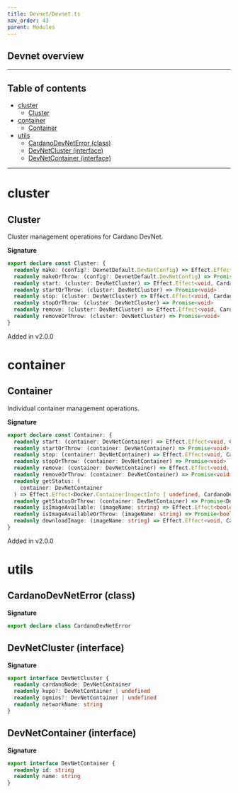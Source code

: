 ```yaml
---
title: Devnet/Devnet.ts
nav_order: 43
parent: Modules
---
```


## Devnet overview

---

<h2 class="text-delta">Table of contents</h2>

- [cluster](#cluster)
  - [Cluster](#cluster-1)
- [container](#container)
  - [Container](#container-1)
- [utils](#utils)
  - [CardanoDevNetError (class)](#cardanodevneterror-class)
  - [DevNetCluster (interface)](#devnetcluster-interface)
  - [DevNetContainer (interface)](#devnetcontainer-interface)

---

# cluster

## Cluster

Cluster management operations for Cardano DevNet.

**Signature**

```ts
export declare const Cluster: {
  readonly make: (config?: DevnetDefault.DevNetConfig) => Effect.Effect<DevNetCluster, CardanoDevNetError>
  readonly makeOrThrow: (config?: DevnetDefault.DevNetConfig) => Promise<DevNetCluster>
  readonly start: (cluster: DevNetCluster) => Effect.Effect<void, CardanoDevNetError>
  readonly startOrThrow: (cluster: DevNetCluster) => Promise<void>
  readonly stop: (cluster: DevNetCluster) => Effect.Effect<void, CardanoDevNetError>
  readonly stopOrThrow: (cluster: DevNetCluster) => Promise<void>
  readonly remove: (cluster: DevNetCluster) => Effect.Effect<void, CardanoDevNetError>
  readonly removeOrThrow: (cluster: DevNetCluster) => Promise<void>
}
```

Added in v2.0.0

# container

## Container

Individual container management operations.

**Signature**

```ts
export declare const Container: {
  readonly start: (container: DevNetContainer) => Effect.Effect<void, CardanoDevNetError>
  readonly startOrThrow: (container: DevNetContainer) => Promise<void>
  readonly stop: (container: DevNetContainer) => Effect.Effect<void, CardanoDevNetError>
  readonly stopOrThrow: (container: DevNetContainer) => Promise<void>
  readonly remove: (container: DevNetContainer) => Effect.Effect<void, CardanoDevNetError>
  readonly removeOrThrow: (container: DevNetContainer) => Promise<void>
  readonly getStatus: (
    container: DevNetContainer
  ) => Effect.Effect<Docker.ContainerInspectInfo | undefined, CardanoDevNetError>
  readonly getStatusOrThrow: (container: DevNetContainer) => Promise<Docker.ContainerInspectInfo | undefined>
  readonly isImageAvailable: (imageName: string) => Effect.Effect<boolean, CardanoDevNetError>
  readonly isImageAvailableOrThrow: (imageName: string) => Promise<boolean>
  readonly downloadImage: (imageName: string) => Effect.Effect<void, CardanoDevNetError>
}
```

Added in v2.0.0

# utils

## CardanoDevNetError (class)

**Signature**

```ts
export declare class CardanoDevNetError
```

## DevNetCluster (interface)

**Signature**

```ts
export interface DevNetCluster {
  readonly cardanoNode: DevNetContainer
  readonly kupo?: DevNetContainer | undefined
  readonly ogmios?: DevNetContainer | undefined
  readonly networkName: string
}
```

## DevNetContainer (interface)

**Signature**

```ts
export interface DevNetContainer {
  readonly id: string
  readonly name: string
}
```
